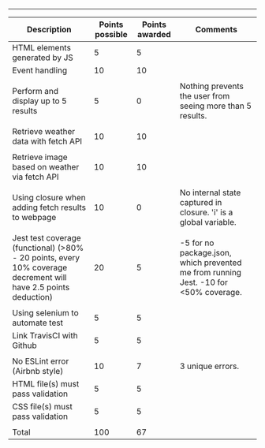 ---
| Description                                             | Points possible | Points awarded | Comments |
| ------------------------------------------------------- | --------------- | -------------- | -------- |
| HTML elements generated by JS                           | 5               | 5              |          |
| Event handling                                          | 10              | 10             |          |
|                                                         |                 |                |          |
| Perform and display up to 5 results                     | 5               | 0              | Nothing prevents the user from seeing more than 5 results.         |
|                                                         |                 |                |          |
| Retrieve weather data with fetch API                    | 10              | 10             |          |
|                                                         |                 |                |          |
| Retrieve image based on weather via fetch API           | 10              | 10             |          |
|                                                         |                 |                |          |
| Using closure when adding fetch results to webpage      | 10              | 0              | No internal state captured in closure. 'i' is a global variable.         |
|                                                         |                 |                |          |
| Jest test coverage (functional) (>80% - 20 points, every 10% coverage decrement will have 2.5 points deduction)                          | 20              | 5             | -5 for no package.json, which prevented me from running Jest. -10 for <50% coverage.         |
|                                                         |                 |                |          |
| Using selenium to automate test                         | 5               | 5              |          |
| Link TravisCI with Github                               | 5               | 5              |          |
|                                                         |                 |                |          |
| No ESLint error (Airbnb style)                          | 10              | 7              | 3 unique errors.          |
| HTML file(s) must pass validation                       | 5               | 5              |          |
| CSS file(s) must pass validation                        | 5               | 5              |          |
|                                                         |                 |                |          |
| Total                                                   | 100             | 67             |          |
